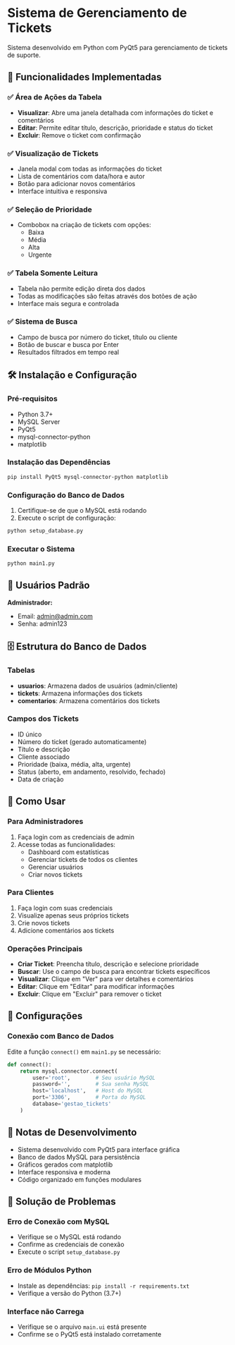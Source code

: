 # Sistema de Gerenciamento de Tickets

Sistema desenvolvido em Python com PyQt5 para gerenciamento de tickets de suporte.

## 🚀 Funcionalidades Implementadas

### ✅ Área de Ações da Tabela
- **Visualizar**: Abre uma janela detalhada com informações do ticket e comentários
- **Editar**: Permite editar título, descrição, prioridade e status do ticket
- **Excluir**: Remove o ticket com confirmação

### ✅ Visualização de Tickets
- Janela modal com todas as informações do ticket
- Lista de comentários com data/hora e autor
- Botão para adicionar novos comentários
- Interface intuitiva e responsiva

### ✅ Seleção de Prioridade
- Combobox na criação de tickets com opções:
  - Baixa
  - Média  
  - Alta
  - Urgente

### ✅ Tabela Somente Leitura
- Tabela não permite edição direta dos dados
- Todas as modificações são feitas através dos botões de ação
- Interface mais segura e controlada

### ✅ Sistema de Busca
- Campo de busca por número do ticket, título ou cliente
- Botão de buscar e busca por Enter
- Resultados filtrados em tempo real

## 🛠️ Instalação e Configuração

### Pré-requisitos
- Python 3.7+
- MySQL Server
- PyQt5
- mysql-connector-python
- matplotlib

### Instalação das Dependências
```bash
pip install PyQt5 mysql-connector-python matplotlib
```

### Configuração do Banco de Dados
1. Certifique-se de que o MySQL está rodando
2. Execute o script de configuração:
```bash
python setup_database.py
```

### Executar o Sistema
```bash
python main1.py
```

## 👤 Usuários Padrão

**Administrador:**
- Email: admin@admin.com
- Senha: admin123

## 🗄️ Estrutura do Banco de Dados

### Tabelas
- **usuarios**: Armazena dados de usuários (admin/cliente)
- **tickets**: Armazena informações dos tickets
- **comentarios**: Armazena comentários dos tickets

### Campos dos Tickets
- ID único
- Número do ticket (gerado automaticamente)
- Título e descrição
- Cliente associado
- Prioridade (baixa, média, alta, urgente)
- Status (aberto, em andamento, resolvido, fechado)
- Data de criação

## 🎯 Como Usar

### Para Administradores
1. Faça login com as credenciais de admin
2. Acesse todas as funcionalidades:
   - Dashboard com estatísticas
   - Gerenciar tickets de todos os clientes
   - Gerenciar usuários
   - Criar novos tickets

### Para Clientes
1. Faça login com suas credenciais
2. Visualize apenas seus próprios tickets
3. Crie novos tickets
4. Adicione comentários aos tickets

### Operações Principais
- **Criar Ticket**: Preencha título, descrição e selecione prioridade
- **Buscar**: Use o campo de busca para encontrar tickets específicos
- **Visualizar**: Clique em "Ver" para ver detalhes e comentários
- **Editar**: Clique em "Editar" para modificar informações
- **Excluir**: Clique em "Excluir" para remover o ticket

## 🔧 Configurações

### Conexão com Banco de Dados
Edite a função `connect()` em `main1.py` se necessário:
```python
def connect():
    return mysql.connector.connect(
        user='root',        # Seu usuário MySQL
        password='',        # Sua senha MySQL
        host='localhost',   # Host do MySQL
        port='3306',        # Porta do MySQL
        database='gestao_tickets'
    )
```

## 📝 Notas de Desenvolvimento

- Sistema desenvolvido com PyQt5 para interface gráfica
- Banco de dados MySQL para persistência
- Gráficos gerados com matplotlib
- Interface responsiva e moderna
- Código organizado em funções modulares

## 🐛 Solução de Problemas

### Erro de Conexão com MySQL
- Verifique se o MySQL está rodando
- Confirme as credenciais de conexão
- Execute o script `setup_database.py`

### Erro de Módulos Python
- Instale as dependências: `pip install -r requirements.txt`
- Verifique a versão do Python (3.7+)

### Interface não Carrega
- Verifique se o arquivo `main.ui` está presente
- Confirme se o PyQt5 está instalado corretamente
